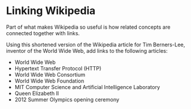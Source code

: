 # Linking Wikipedia
Part of what makes Wikipedia so useful is how related concepts are connected together with links.

Using this shortened version of the Wikipedia article for Tim Berners-Lee, inventor of the World Wide Web, add links to the following articles:

* World Wide Web
* Hypertext Transfer Protocol (HTTP)
* World Wide Web Consortium
* World Wide Web Foundation
* MIT Computer Science and Artificial Intelligence Laboratory
* Queen Elizabeth II
* 2012 Summer Olympics opening ceremony
